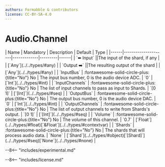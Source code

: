 ```yaml
---
authors: Formabble & contributors
license: CC-BY-SA-4.0
---
```



# Audio.Channel

<div class="sh-parameters" markdown="1">
| Name | Mandatory | Description | Default | Type |
|------|---------------------|-------------|---------|------|
| `⬅️ Input` ||The input of the shard, if any | | [`Any`](../../types/#any) |
| `Output ➡️` ||The resulting output of the shard | | [`Any`](../../types/#any) |
| `InputBus` | :fontawesome-solid-circle-plus:{title="No"} No  | The input bus number, 0 is the audio device ADC. | `0` | [`Int`](../../types/#int) |
| `InputChannels` | :fontawesome-solid-circle-plus:{title="No"} No  | The list of input channels to pass as input to Shards. | `[0 1]` | [`[Int]`](../../types/#seq) |
| `OutputBus` | :fontawesome-solid-circle-plus:{title="No"} No  | The output bus number, 0 is the audio device DAC. | `0` | [`Int`](../../types/#int) |
| `OutputChannels` | :fontawesome-solid-circle-plus:{title="No"} No  | The list of output channels to write from Shards's output. | `[0 1]` | [`[Int]`](../../types/#seq) |
| `Volume` | :fontawesome-solid-circle-plus:{title="No"} No  | The volume of this channel. | `0.7` | [`Float`](../../types/#float)[`&Float`](../../types/#contextvar) |
| `Shards` | :fontawesome-solid-circle-plus:{title="No"} No  | The shards that will process audio data. | `None` | [`Shard`](../../types/#object)[`[Shard]`](../../types/#seq)[`None`](../../types/#none) |

</div>

--8<-- "includes/experimental.md"



--8<-- "includes/license.md"

